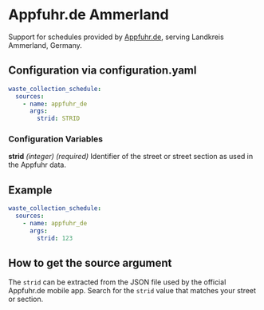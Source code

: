 # Appfuhr.de Ammerland

Support for schedules provided by [Appfuhr.de](https://www.awb-ammerland.de), serving Landkreis Ammerland, Germany.

## Configuration via configuration.yaml

```yaml
waste_collection_schedule:
  sources:
    - name: appfuhr_de
      args:
        strid: STRID
```

### Configuration Variables

**strid**
*(integer) (required)*
Identifier of the street or street section as used in the Appfuhr data.

## Example

```yaml
waste_collection_schedule:
  sources:
    - name: appfuhr_de
      args:
        strid: 123
```

## How to get the source argument

The `strid` can be extracted from the JSON file used by the official Appfuhr.de mobile app. Search for the `strid` value that matches your street or section.
